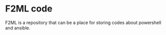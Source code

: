 # F2ML code
F2ML is a repository that can be a place for storing codes about powershell and ansible.
